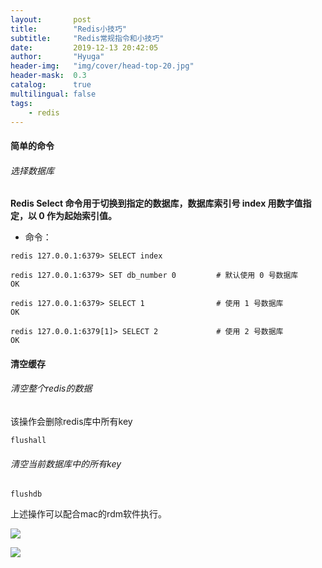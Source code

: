 ```yaml
---
layout:       post
title:        "Redis小技巧"
subtitle:     "Redis常规指令和小技巧"
date:         2019-12-13 20:42:05
author:       "Hyuga"
header-img:   "img/cover/head-top-20.jpg"
header-mask:  0.3
catalog:      true
multilingual: false
tags:
    - redis
---
```


#### 简单的命令
###### 选择数据库

**Redis Select 命令用于切换到指定的数据库，数据库索引号 index 用数字值指定，以 0 作为起始索引值。**

- 命令：
```
redis 127.0.0.1:6379> SELECT index 
```

```
redis 127.0.0.1:6379> SET db_number 0         # 默认使用 0 号数据库
OK

redis 127.0.0.1:6379> SELECT 1                # 使用 1 号数据库
OK

redis 127.0.0.1:6379[1]> SELECT 2             # 使用 2 号数据库
OK
```

#### 清空缓存
###### 清空整个redis的数据
该操作会删除redis库中所有key

```
flushall
```

###### 清空当前数据库中的所有key
```
flushdb
```
上述操作可以配合mac的rdm软件执行。

![](/img/2018/2018-12/redis-rdm1.png)

![](/img/2018/2018-12/redis-rdm2.png)
